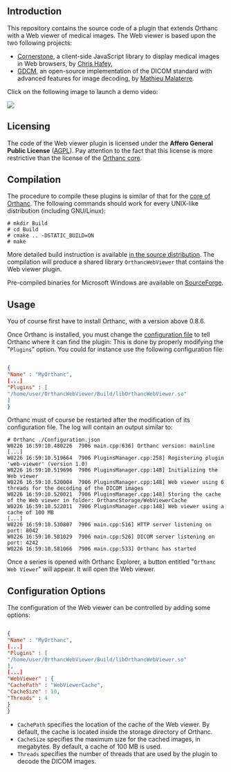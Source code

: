 ## Introduction ##

This repository contains the source code of a plugin that extends Orthanc with a Web viewer of medical images. The Web viewer is based upon the two following projects:

  * [Cornerstone](https://github.com/chafey/cornerstone), a client-side JavaScript library to display medical images in Web browsers, by [Chris Hafey](mailto:chafey@gmail.com),
  * [GDCM](http://sourceforge.net/projects/gdcm/), an open-source implementation of the DICOM standard with advanced features for image decoding, by [Mathieu Malaterre](mailto:mathieu.malaterre@gmail.com).

Click on the following image to launch a demo video:

[![](http://wiki.orthanc-webviewer.googlecode.com/hg/Screenshot.png)](https://www.youtube.com/watch?v=ub5IxlVqoOE&feature=youtu.be)

## Licensing ##

The code of the Web viewer plugin is licensed under the **Affero General Public License** ([AGPL](https://en.wikipedia.org/wiki/Affero_General_Public_License)). Pay attention to the fact that this license is more restrictive than the license of the [Orthanc core](http://orthanc.googlecode.com/).

## Compilation ##

The procedure to compile these plugins is similar of that for the [core of Orthanc](https://code.google.com/p/orthanc/source/browse/INSTALL?name=Orthanc-0.8.6). The following commands should work for every UNIX-like distribution (including GNU/Linux):

```
# mkdir Build
# cd Build
# cmake .. -DSTATIC_BUILD=ON
# make
```

More detailed build instruction is available [in the source distribution](https://code.google.com/p/orthanc-webviewer/source/browse/Resources/BuildInstructions.txt). The compilation will produce a shared library `OrthancWebViewer` that contains the Web viewer plugin.

Pre-compiled binaries for Microsoft Windows are available on [SourceForge](https://sourceforge.net/projects/orthancserver/files/DevelopmentSnapshots/).


## Usage ##

You of course first have to install Orthanc, with a version above 0.8.6.

Once Orthanc is installed, you must change the [configuration file](https://code.google.com/p/orthanc/wiki/OrthancConfiguration) to tell Orthanc where it can find the plugin: This is done by properly modifying the "`Plugins`" option. You could for instance use the following configuration file:

```json

{
"Name" : "MyOrthanc",
[...]
"Plugins" : [
"/home/user/OrthancWebViewer/Build/libOrthancWebViewer.so"
]
}
```

Orthanc must of course be restarted after the modification of its configuration file. The log will contain an output similar to:

```
# Orthanc ./Configuration.json 
W0226 16:59:10.480226  7906 main.cpp:636] Orthanc version: mainline
[...]
W0226 16:59:10.519664  7906 PluginsManager.cpp:258] Registering plugin 'web-viewer' (version 1.0)
W0226 16:59:10.519696  7906 PluginsManager.cpp:148] Initializing the Web viewer
W0226 16:59:10.520004  7906 PluginsManager.cpp:148] Web viewer using 6 threads for the decoding of the DICOM images
W0226 16:59:10.520021  7906 PluginsManager.cpp:148] Storing the cache of the Web viewer in folder: OrthancStorage/WebViewerCache
W0226 16:59:10.522011  7906 PluginsManager.cpp:148] Web viewer using a cache of 100 MB
[...]
W0226 16:59:10.530807  7906 main.cpp:516] HTTP server listening on port: 8042
W0226 16:59:10.581029  7906 main.cpp:526] DICOM server listening on port: 4242
W0226 16:59:10.581066  7906 main.cpp:533] Orthanc has started
```

Once a series is opened with Orthanc Explorer, a button entitled "`Orthanc Web Viewer`" will appear. It will open the Web viewer.

## Configuration Options ##

The configuration of the Web viewer can be controlled by adding some options:

```json

{
"Name" : "MyOrthanc",
[...]
"Plugins" : [
"/home/user/OrthancWebViewer/Build/libOrthancWebViewer.so"
],
[...]
"WebViewer" : {
"CachePath" : "WebViewerCache",
"CacheSize" : 10,
"Threads" : 4
}
}
```

  * `CachePath` specifies the location of the cache of the Web viewer. By default, the cache is located inside the storage directory of Orthanc.
  * `CacheSize` specifies the maximum size for the cached images, in megabytes. By default, a cache of 100 MB is used.
  * `Threads` specifies the number of threads that are used by the plugin to decode the DICOM images.